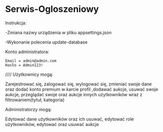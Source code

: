 # Serwis-Ogloszeniowy
Instrukcja:

-Zmiana nazwy urządzenia w pliku appsettings.json

-Wykonanie polecenia update-database

Konto administratora:

	Email = admin@admin.com
	Hasło = Admin123!






////
Użytkownicy mogą:

Zarejestrować się, zalogować się, wylogować się, zmieniać swoje dane oraz dodać konto premium w karcie profil ,dodawać aukcje, usuwać swoje aukcje, przeglądać swoje oraz aukcje innych użytkowników wraz z filtrowaniem(tytuł, kategoria)

Administratorzy mogą:

Edytować dane użytkowników oraz ich usuwać, edytować role użytkowników, edytować oraz usuwać aukcje
